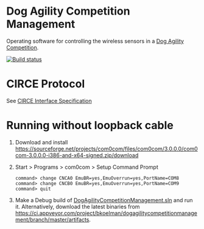 # Dog Agility Competition Management
Operating software for controlling the wireless sensors in a [Dog Agility Competition](https://en.wikipedia.org/wiki/Dog_agility).

[![Build status](https://ci.appveyor.com/api/projects/status/ydxgqsn30m7n92wf/branch/master?svg=true)](https://ci.appveyor.com/project/bkoelman/dogagilitycompetitionmanagement/branch/master)

# CIRCE Protocol
See [CIRCE Interface Specification](doc/CIRCE%20Interface%20Specification.md)

# Running without loopback cable

1. Download and install
	https://sourceforge.net/projects/com0com/files/com0com/3.0.0.0/com0com-3.0.0.0-i386-and-x64-signed.zip/download

2. Start > Programs > com0com > Setup Command Prompt

	```
	command> change CNCA0 EmuBR=yes,EmuOverrun=yes,PortName=COM8
	command> change CNCB0 EmuBR=yes,EmuOverrun=yes,PortName=COM9
	command> quit
	```

3. Make a Debug build of [DogAgilityCompetitionManagement.sln](src/DogAgilityCompetitionManagement.sln) and run it. Alternatively, download the latest binaries from https://ci.appveyor.com/project/bkoelman/dogagilitycompetitionmanagement/branch/master/artifacts.
